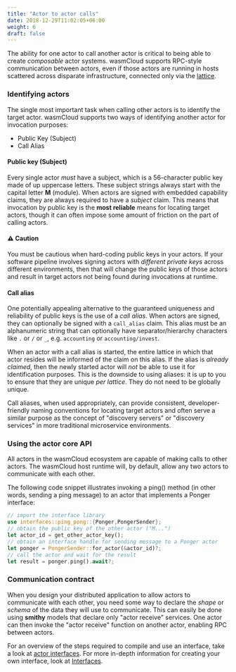 ```yaml
---
title: "Actor to actor calls"
date: 2018-12-29T11:02:05+06:00
weight: 6
draft: false
---
```


The ability for one actor to call another actor is critical to being able to create _composable_ actor systems. wasmCloud supports RPC-style communication between actors, even if those actors are running in hosts scattered across disparate infrastructure, connected only via the [lattice](/reference/lattice).

### Identifying actors

The single most important task when calling other actors is to identify the target actor. wasmCloud supports two ways of identifying another actor for invocation purposes:

* Public Key (Subject)
* Call Alias

#### Public key (Subject)

Every single actor _must_ have a subject, which is a 56-character public key made of up uppercase letters. These subject strings always start with the capital letter **M** (module). When actors are signed with embedded capability claims, they are always required to have a _subject_ claim. This means that invocation by public key is the **most reliable** means for locating target actors, though it can often impose some amount of friction on the part of calling actors.

#### ⚠️ Caution
You must be cautious when hard-coding public keys in your actors. If your software pipeline involves signing actors with _different private keys_ across different environments, then that will change the public keys of those actors and result in target actors not being found during invocations at runtime.

#### Call alias

One potentially appealing alternative to the guaranteed uniqueness and reliability of public keys is the use of a _call alias_. When actors are signed, they can optionally be signed with a `call_alias` claim. This alias must be an alphanumeric string that can optionally have separator/hierarchy characters like `.` or `/` or `_`, e.g. `accounting` or `accounting/invest`.

When an actor with a call alias is started, the entire lattice in which that actor resides will be informed of the claim on this alias. If the alias is _already claimed_, then the newly started actor will _not_ be able to use it for identification purposes. This is the downside to using aliases: it is up to you to ensure that they are unique _per lattice_. They do not need to be globally unique.

Call aliases, when used appropriately, can provide consistent, developer-friendly naming conventions for locating target actors and often serve a similar purpose as the concept of "discovery servers" or "discovery services" in more traditional microservice environments.

### Using the actor core API

All actors in the wasmCloud ecosystem are capable of making calls to other actors. The wasmCloud host runtime will, by default, allow any two actors to communicate with each other.

The following code snippet illustrates invoking a ping() method (in other words, sending a ping message) to an actor that implements a Ponger interface:

```rust
// import the interface library
use interfaces::ping_pong::{Ponger,PongerSender};
// obtain the public key of the other actor ("M...")
let actor_id = get_other_actor_key();
// obtain an interface handle for sending message to a Ponger actor
let ponger = PongerSender::for_actor(&actor_id)?;
// call the actor and wait for the result
let result = ponger.ping().await?;
```

### Communication contract

When you design your distributed application to allow actors to communicate with each other, you need some way to declare the _shape_ or _schema_ of the data they will use to communicate. This can easily be done using **smithy** models that declare only "actor receive" services. One actor can then invoke the "actor receive" function on another actor, enabling RPC between actors.

For an overview of the steps required to compile and use an interface, take a look at [actor interfaces](/app-dev/create-provider/new-interface). For more in-depth information for creating your own interface, look at [Interfaces](/interfaces/).

